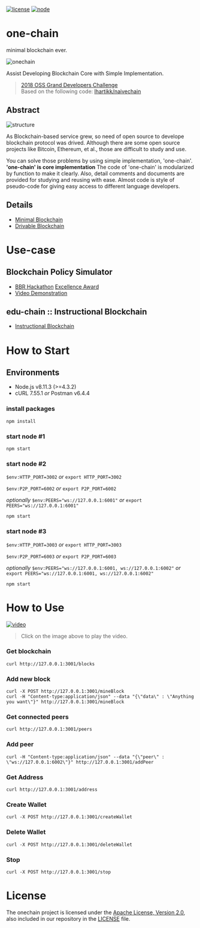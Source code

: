 [![license](https://img.shields.io/badge/license-Apache%202.0-blue.svg)](https://opensource.org/licenses/Apache-2.0)
[![node](https://img.shields.io/badge/node-%3E%3D4.3.2-yellow.svg)](https://nodejs.org/en/)   

# one-chain
minimal blockchain ever.   

![onechain](https://github.com/twodude/onechain/blob/master/images/icon.png)

Assist Developing Blockchain Core with Simple Implementation.
> [2018 OSS Grand Developers Challenge](https://project.oss.kr)   
> Based on the following code: [lhartikk/naivechain](https://github.com/lhartikk/naivechain)   

## Abstract
![structure](https://github.com/twodude/onechain/blob/master/images/structure.png)

As Blockchain-based service grew, so need of open source to develope blockchain protocol was drived.
Although there are some open source projects like Bitcoin, Ethereum, et al., those are difficult to study and use.

You can solve those problems by using simple implementation, 'one-chain'.
**'one-chain' is core implementation**
The code of 'one-chain' is modularized by function to make it clearly.
Also, detail comments and documents are provided for studying and reusing with ease.
Almost code is style of pseudo-code for giving easy access to different language developers.

## Details
- [Minimal Blockchain](https://github.com/JOYUJEONG/onechain/blob/master/1_minimal/README.md)   
- [Drivable Blockchain](https://github.com/JOYUJEONG/onechain/blob/master/2_drivable/README.md)   

# Use-case

## Blockchain Policy Simulator
- [BBR Hackathon](http://www.breview.kr)
[Excellence Award](http://decenter.sedaily.com/NewsView/1S639FV540)    
- [Video Demonstration](https://www.youtube.com/watch?v=aFcnPziT4FE)    

## edu-chain :: Instructional Blockchain
- [Instructional Blockchain](https://github.com/twodude/educhain)   

# How to Start

## Environments
- Node.js v8.11.3 (>=4.3.2)
- cURL 7.55.1 *or* Postman v6.4.4

### install packages
```
npm install
```

### start node #1
```
npm start
```

### start node #2
```$env:HTTP_PORT=3002```
*or*
```export HTTP_PORT=3002```

```$env:P2P_PORT=6002```
*or*
```export P2P_PORT=6002```

*optionally*
```$env:PEERS="ws://127.0.0.1:6001"```
*or*
```export PEERS="ws://127.0.0.1:6001"```

```
npm start
```

### start node #3
```$env:HTTP_PORT=3003```
*or*
```export HTTP_PORT=3003```

```$env:P2P_PORT=6003```
*or*
```export P2P_PORT=6003```

*optionally*
```$env:PEERS="ws://127.0.0.1:6001, ws://127.0.0.1:6002"```
*or*
```export PEERS="ws://127.0.0.1:6001, ws://127.0.0.1:6002"```

```
npm start
```

# How to Use
[![video](http://img.youtube.com/vi/NgkADMy8j6Y/0.jpg)](https://www.youtube.com/watch?v=NgkADMy8j6Y)   
> Click on the image above to play the video.

### Get blockchain
```
curl http://127.0.0.1:3001/blocks
```

### Add new block
```
curl -X POST http://127.0.0.1:3001/mineBlock
curl -H "Content-type:application/json" --data "{\"data\" : \"Anything you want\"}" http://127.0.0.1:3001/mineBlock
```

### Get connected peers
```
curl http://127.0.0.1:3001/peers
```

### Add peer
```
curl -H "Content-type:application/json" --data "{\"peer\" : \"ws://127.0.0.1:6002\"}" http://127.0.0.1:3001/addPeer
```

### Get Address
```
curl http://127.0.0.1:3001/address
```

### Create Wallet
```
curl -X POST http://127.0.0.1:3001/createWallet
```

### Delete Wallet
```
curl -X POST http://127.0.0.1:3001/deleteWallet
```

### Stop
```
curl -X POST http://127.0.0.1:3001/stop
```

# License
The onechain project is licensed under the [Apache License, Version 2.0](https://opensource.org/licenses/Apache-2.0), also included in our repository in the [LICENSE](https://github.com/JOYUJEONG/onechain/blob/master/LICENSE) file.
